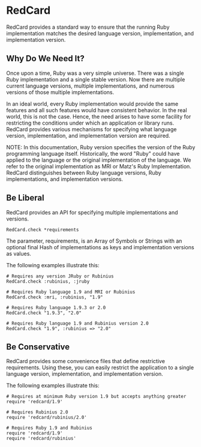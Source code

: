 # RedCard

RedCard provides a standard way to ensure that the running Ruby implementation
matches the desired language version, implementation, and implementation
version.


## Why Do We Need It?

Once upon a time, Ruby was a very simple universe. There was a single Ruby
implementation and a single stable version. Now there are multiple current
language versions, multiple implementations, and numerous versions of those
multiple implementations.

In an ideal world, every Ruby implementation would provide the same features
and all such features would have consistent behavior. In the real world, this
is not the case. Hence, the need arises to have some facility for restricting
the conditions under which an application or library runs. RedCard provides
various mechanisms for specifying what language version, implementation, and
implementation version are required.


NOTE: In this documentation, Ruby version specifies the version of the Ruby
programming language itself. Historically, the word "Ruby" could have applied
to the language or the original implementation of the language. We refer to
the original implementation as MRI or Matz's Ruby Implementation. RedCard
distinguishes between Ruby language versions, Ruby implementations, and
implementation versions.


## Be Liberal

RedCard provides an API for specifying multiple implementations and versions.

    RedCard.check *requirements

The parameter, requirements, is an Array of Symbols or Strings with an
optional final Hash of implementations as keys and implementation versions as
values.

The following examples illustrate this:

    # Requires any version JRuby or Rubinius
    RedCard.check :rubinius, :jruby

    # Requires Ruby language 1.9 and MRI or Rubinius
    RedCard.check :mri, :rubinius, "1.9"

    # Requires Ruby language 1.9.3 or 2.0
    RedCard.check "1.9.3", "2.0"

    # Requires Ruby language 1.9 and Rubinius version 2.0
    RedCard.check "1.9", :rubinius => "2.0"


## Be Conservative

RedCard provides some convenience files that define restrictive requirements.
Using these, you can easily restrict the application to a single language
version, implementation, and implementation version.

The following examples illustrate this:

    # Requires at minimum Ruby version 1.9 but accepts anything greater
    require 'redcard/1.9'

    # Requires Rubinius 2.0
    require 'redcard/rubinius/2.0'

    # Requires Ruby 1.9 and Rubinius
    require 'redcard/1.9'
    require 'redcard/rubinius'

